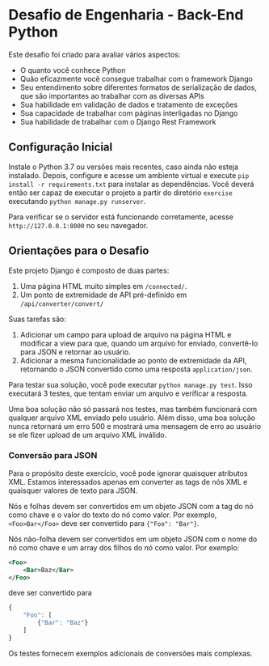# Desafio de Engenharia - Back-End Python

Este desafio foi criado para avaliar vários aspectos:
- O quanto você conhece Python
- Quão eficazmente você consegue trabalhar com o framework Django
- Seu entendimento sobre diferentes formatos de serialização de dados, que são importantes ao trabalhar com as diversas APIs
- Sua habilidade em validação de dados e tratamento de exceções
- Sua capacidade de trabalhar com páginas interligadas no Django
- Sua habilidade de trabalhar com o Django Rest Framework

## Configuração Inicial

Instale o Python 3.7 ou versões mais recentes, caso ainda não esteja instalado. Depois, configure e acesse um ambiente virtual e execute `pip install -r requirements.txt` para instalar as dependências. Você deverá então ser capaz de executar o projeto a partir do diretório `exercise` executando `python manage.py runserver`.

Para verificar se o servidor está funcionando corretamente, acesse `http://127.0.0.1:8000` no seu navegador.

## Orientações para o Desafio

Este projeto Django é composto de duas partes:
1. Uma página HTML muito simples em `/connected/`.
2. Um ponto de extremidade de API pré-definido em `/api/converter/convert/`

Suas tarefas são:
1. Adicionar um campo para upload de arquivo na página HTML e modificar a view para que, quando um arquivo for enviado, convertê-lo para JSON e retornar ao usuário.
2. Adicionar a mesma funcionalidade ao ponto de extremidade da API, retornando o JSON convertido como uma resposta `application/json`.

Para testar sua solução, você pode executar `python manage.py test`. Isso executará 3 testes, que tentam enviar um arquivo e verificar a resposta.

Uma boa solução não só passará nos testes, mas também funcionará com qualquer arquivo XML enviado pelo usuário. Além disso, uma boa solução nunca retornará um erro 500 e mostrará uma mensagem de erro ao usuário se ele fizer upload de um arquivo XML inválido.

### Conversão para JSON

Para o propósito deste exercício, você pode ignorar quaisquer atributos XML. Estamos interessados apenas em converter as tags de nós XML e quaisquer valores de texto para JSON.

Nós e folhas devem ser convertidos em um objeto JSON com a tag do nó como chave e o valor do texto do nó como valor. Por exemplo, `<Foo>Bar</Foo>` deve ser convertido para `{"Foo": "Bar"}`.

Nós não-folha devem ser convertidos em um objeto JSON com o nome do nó como chave e um array dos filhos do nó como valor. Por exemplo:
```xml
<Foo>
    <Bar>Baz</Bar>
</Foo>
```
deve ser convertido para
```javascript
{
    "Foo": [
        {"Bar": "Baz"}
    ]
}
```

Os testes fornecem exemplos adicionais de conversões mais complexas.